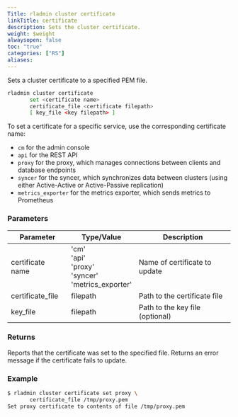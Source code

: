 ```yaml
---
Title: rladmin cluster certificate
linkTitle: certificate
description: Sets the cluster certificate.
weight: $weight
alwaysopen: false
toc: "true"
categories: ["RS"]
aliases: 
---
```


Sets a cluster certificate to a specified PEM file.

```sh
rladmin cluster certificate 
       set <certificate name> 
       certificate_file <certificate filepath> 
       [ key_file <key filepath> ]
```

To set a certificate for a specific service, use the corresponding certificate name:

- `cm` for the admin console
- `api` for the REST API
- `proxy` for the proxy, which manages connections between clients and database endpoints
- `syncer` for the syncer, which synchronizes data between clusters (using either Active-Active or Active-Passive replication)
- `metrics_exporter` for the metrics exporter, which sends metrics to Prometheus

### Parameters

| Parameter | Type/Value | Description |
|-----------|------------|-------------|
| certificate name | 'cm'<br /> 'api'<br /> 'proxy'<br /> 'syncer'<br /> 'metrics_exporter' | Name of certificate to update |
| certificate_file | filepath | Path to the certificate file |
| key_file | filepath | Path to the key file (optional) |

### Returns

Reports that the certificate was set to the specified file. Returns an error message if the certificate fails to update.

### Example

```sh
$ rladmin cluster certificate set proxy \
       certificate_file /tmp/proxy.pem
Set proxy certificate to contents of file /tmp/proxy.pem
```